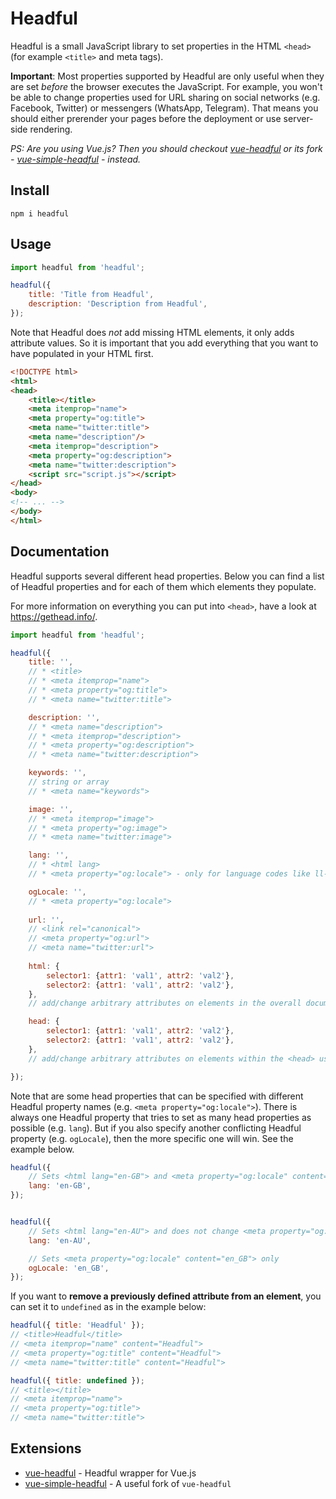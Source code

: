 # Headful

Headful is a small JavaScript library to set properties in the HTML `<head>` (for example `<title>` and meta tags).

**Important**:
Most properties supported by Headful are only useful when they are set *before* the browser executes the JavaScript.
For example, you won't be able to change properties used for URL sharing on social networks (e.g. Facebook, Twitter) or messengers (WhatsApp, Telegram).
That means you should either prerender your pages before the deployment or use server-side rendering.

*PS: Are you using Vue.js? Then you should checkout [vue-headful](https://github.com/troxler/vue-headful) or its fork - [vue-simple-headful](https://github.com/VeryWow/vue-simple-headful) - instead.*


## Install

```
npm i headful
```


## Usage

```js
import headful from 'headful';

headful({
    title: 'Title from Headful',
    description: 'Description from Headful',
});
```

Note that Headful does *not* add missing HTML elements, it only adds attribute values.
So it is important that you add everything that you want to have populated in your HTML first.

```html
<!DOCTYPE html>
<html>
<head>
    <title></title>
    <meta itemprop="name">
    <meta property="og:title">
    <meta name="twitter:title">
    <meta name="description"/>
    <meta itemprop="description">
    <meta property="og:description">
    <meta name="twitter:description">
    <script src="script.js"></script>
</head>
<body>
<!-- ... -->
</body>
</html>
```


## Documentation

Headful supports several different head properties.
Below you can find a list of Headful properties and for each of them which elements they populate.

For more information on everything you can put into `<head>`, have a look at <https://gethead.info/>.

```js
import headful from 'headful';

headful({
    title: '',
    // * <title>
    // * <meta itemprop="name">
    // * <meta property="og:title">
    // * <meta name="twitter:title">

    description: '',
    // * <meta name="description">
    // * <meta itemprop="description">
    // * <meta property="og:description">
    // * <meta name="twitter:description">

    keywords: '',
    // string or array
    // * <meta name="keywords">

    image: '',
    // * <meta itemprop="image">
    // * <meta property="og:image">
    // * <meta name="twitter:image">

    lang: '',
    // * <html lang>
    // * <meta property="og:locale"> - only for language codes like ll-CC

    ogLocale: '',
    // * <meta property="og:locale">
    
    url: '',
    // <link rel="canonical">
    // <meta property="og:url">
    // <meta name="twitter:url">
    
    html: {
        selector1: {attr1: 'val1', attr2: 'val2'},
        selector2: {attr1: 'val1', attr2: 'val2'},
    },
    // add/change arbitrary attributes on elements in the overall document using CSS selectors

    head: {
        selector1: {attr1: 'val1', attr2: 'val2'},
        selector2: {attr1: 'val1', attr2: 'val2'},
    },
    // add/change arbitrary attributes on elements within the <head> using CSS selectors

});
```

Note that are some head properties that can be specified with different Headful property names (e.g. `<meta property="og:locale">`).
There is always one Headful property that tries to set as many head properties as possible (e.g. `lang`).
But if you also specify another conflicting Headful property (e.g. `ogLocale`), then the more specific one will win.
See the example below.

```js
headful({
    // Sets <html lang="en-GB"> and <meta property="og:locale" content="en_GB">
    lang: 'en-GB',
});


headful({
    // Sets <html lang="en-AU"> and does not change <meta property="og:locale"> as we also specify 'ogLocale'
    lang: 'en-AU',

    // Sets <meta property="og:locale" content="en_GB"> only
    ogLocale: 'en_GB',
});
```

If you want to **remove a previously defined attribute from an element**, you can set it to `undefined` as in the example below:

```js
headful({ title: 'Headful' });
// <title>Headful</title>
// <meta itemprop="name" content="Headful">
// <meta property="og:title" content="Headful">
// <meta name="twitter:title" content="Headful">

headful({ title: undefined });
// <title></title>
// <meta itemprop="name">
// <meta property="og:title">
// <meta name="twitter:title">
```


## Extensions

* [vue-headful](https://github.com/troxler/vue-headful) - Headful wrapper for Vue.js
* [vue-simple-headful](https://github.com/VeryWow/vue-simple-headful) - A useful fork of `vue-headful`
